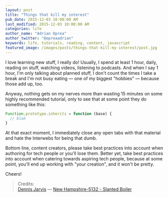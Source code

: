 ```yaml
---
layout: post
title: "Things that kill my interest"
pub_date: 2015-12-03 10:00:00 AM
last_modified: 2015-12-03 10:00:00 AM
categories: life
author_name: "Adrian Oprea"
author_twitter: "@opreaadrian"
keywords: life, tutorials, reading, content, javascript
featured_image: /images/posts/things-that-kill-my-interest/post.jpg
---
```


I love learning new stuff, I really do! Usually, I spend at least 1 hour, daily, reading on stuff, watching videos, listening to podcasts. And when I say 1 hour, I'm only talking about planned stuff, I don't count the times I take a break and I'm not busy eating &mdash; one of my biggest "hobbies" &mdash; because those add up, too.  

Anyway, nothing gets on my nerves more than wasting 15 minutes on some highly recommended tutorial, only to see that at some point they do something like this:

```javascript
Function.prototype.inherits = function (base) {
  // blah
}
```
At that exact moment, I immediately close any open tabs with that material and hate the Interwebs for being that dumb.

Bottom line, content creators, please take best practices into account when authoring for tech people or you'll lose them. Better yet, take best practices into account when catering towards aspiring tech people, because at some point, you'll end up working with "your creation", and it won't be pretty.

Cheers!

> Credits:   
> [Dennis Jarvis](https://www.flickr.com/photos/archer10/) &mdash; [New Hampshire-5132 - Slanted Boiler](https://flic.kr/p/4oULGp)  
